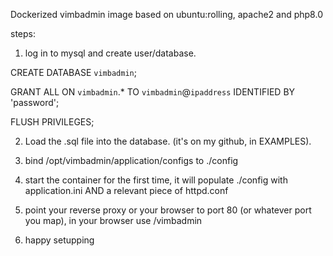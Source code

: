 Dockerized vimbadmin image based on ubuntu:rolling, apache2 and php8.0

steps:

1. log in to mysql and create user/database.

CREATE DATABASE `vimbadmin`;

GRANT ALL ON `vimbadmin`.\* TO `vimbadmin`@`ipaddress` IDENTIFIED BY 'password';

FLUSH PRIVILEGES;

2. Load the .sql file into the database. (it's on my github, in EXAMPLES).

3. bind /opt/vimbadmin/application/configs to ./config

4. start the container for the first time, it will populate ./config with application.ini AND a relevant piece of httpd.conf

5. point your reverse proxy or your browser to port 80 (or whatever port you map), in your browser use /vimbadmin

6. happy setupping
